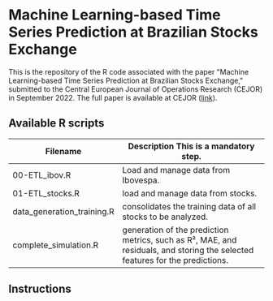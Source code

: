 # Machine Learning-based Time Series Prediction at Brazilian Stocks Exchange
This is the repository of the R code associated with the paper "Machine Learning-based Time Series Prediction at Brazilian Stocks Exchange," submitted to the Central European Journal of Operations Research (CEJOR) in September 2022. The full paper is available at CEJOR  ([link]( https://www.springer.com/journal/10100/)).

## Available R scripts

| Filename                         | Description **This is a mandatory step.**                                                          |
|----------------------------------|----------------------------------------------------------------------------------------------------|
| 00-ETL_ibov.R                    | Load and manage data from Ibovespa.                                                                |
| 01-ETL_stocks.R                  | load and manage data from stocks.                                                                  |
| data_generation_training.R       | consolidates the training data of all stocks to be analyzed.                                       |
| complete_simulation.R            | generation of the prediction metrics, such as R², MAE, and residuals, and storing the selected features for the predictions.  |

## Instructions
